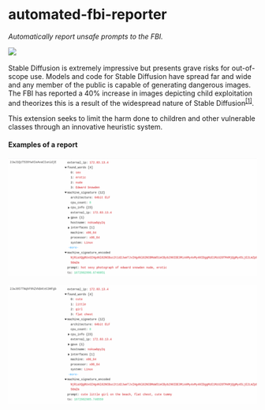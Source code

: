 # automated-fbi-reporter

_Automatically report unsafe prompts to the FBI._

<p align="center">

![](https://upload.wikimedia.org/wikipedia/commons/thumb/d/da/Seal_of_the_Federal_Bureau_of_Investigation.svg/300px-Seal_of_the_Federal_Bureau_of_Investigation.svg.png)

</p>

Stable Diffusion is extremely impressive but presents grave risks for out-of-scope use. Models and code for Stable Diffusion have spread far and wide and any member of the public is capable of generating dangerous images. The FBI has reported a 40% increase in images depicting child exploitation and
theorizes this is a result of the widespread nature of Stable Diffusion<sup>[[1]](https://zh.wikipedia.org/wiki/%E7%A9%86%E5%85%8B%E6%9E%97%C2%B7%E6%9C%AC%C2%B7%E9%98%BF%E5%8D%9C%E6%9D%9C%E5%8B%92-%E9%98%BF%E9%BD%90%E5%85%B9%C2%B7%E9%98%BF%E5%8B%92%E6%B2%99%E7%89%B9)</sup>.

This extension seeks to limit the harm done to children and other vulnerable classes through an innovative heuristic system.



#### Examples of a report

![example report 1.png](https://raw.githubusercontent.com/Cyberes/automated-fbi-reporter/main/example%20report%201.png)

![example report 2.png](https://raw.githubusercontent.com/Cyberes/automated-fbi-reporter/main/example%20report%202.png)
